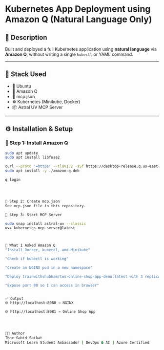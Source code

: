 #  Kubernetes App Deployment using Amazon Q (Natural Language Only)

## 🤖 Description
Built and deployed a full Kubernetes application using **natural language** via **Amazon Q**, without writing a single `kubectl` or YAML command.

---

## 🔧 Stack Used
- 🐧 Ubuntu
- 🤖 Amazon Q
- 📁 mcp.json
- ☸️ Kubernetes (Minikube, Docker)
- 📦 Astral UV MCP Server

---

## ⚙️ Installation & Setup

### 🔹 Step 1: Install Amazon Q
```bash
sudo apt update
sudo apt install libfuse2

curl --proto '=https' --tlsv1.2 -sSf https://desktop-release.q.us-east-1.amazonaws.com/latest/amazon-q.deb -o amazon-q.deb
sudo apt install -y ./amazon-q.deb

q login




🔹 Step 2: Create mcp.json
See mcp.json file in this repository.

🔹 Step 3: Start MCP Server

sudo snap install astral-uv --classic
uvx kubernetes-mcp-server@latest



🧠 What I Asked Amazon Q
"Install Docker, kubectl, and Minikube"

"Check if kubectl is working"

"Create an NGINX pod in a new namespace"

"Deploy trainwithshubham/tws-online-shop-app-demo:latest with 3 replicas in a new namespace"

"Expose port 80 so I can access in browser"


✅ Output
🌐 http://localhost:8080 → NGINX

🌐 http://localhost:8081 → Online Shop App




👨‍💻 Author
Ibne Sabid Saikat
Microsoft Learn Student Ambassador | DevOps & AI | Azure Certified
